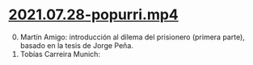 # [2021.07.28-popurri.mp4](https://github.com/glandfried/videos/releases/download/bayes.2021.1/2021.07.28-popurri.mp4)

0. Martín Amigo: introducción al dilema del prisionero (primera parte), basado en la tesis de Jorge Peña.
0. Tobías Carreira Munich: 

